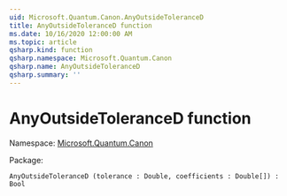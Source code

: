 ```yaml
---
uid: Microsoft.Quantum.Canon.AnyOutsideToleranceD
title: AnyOutsideToleranceD function
ms.date: 10/16/2020 12:00:00 AM
ms.topic: article
qsharp.kind: function
qsharp.namespace: Microsoft.Quantum.Canon
qsharp.name: AnyOutsideToleranceD
qsharp.summary: ''
---
```


# AnyOutsideToleranceD function

Namespace: [Microsoft.Quantum.Canon](xref:Microsoft.Quantum.Canon)

Package: [](https://nuget.org/packages/)




```Q#
AnyOutsideToleranceD (tolerance : Double, coefficients : Double[]) : Bool
```

